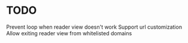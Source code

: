 # TODO
Prevent loop when reader view doesn't work
Support url customization
Allow exiting reader view from whitelisted domains
